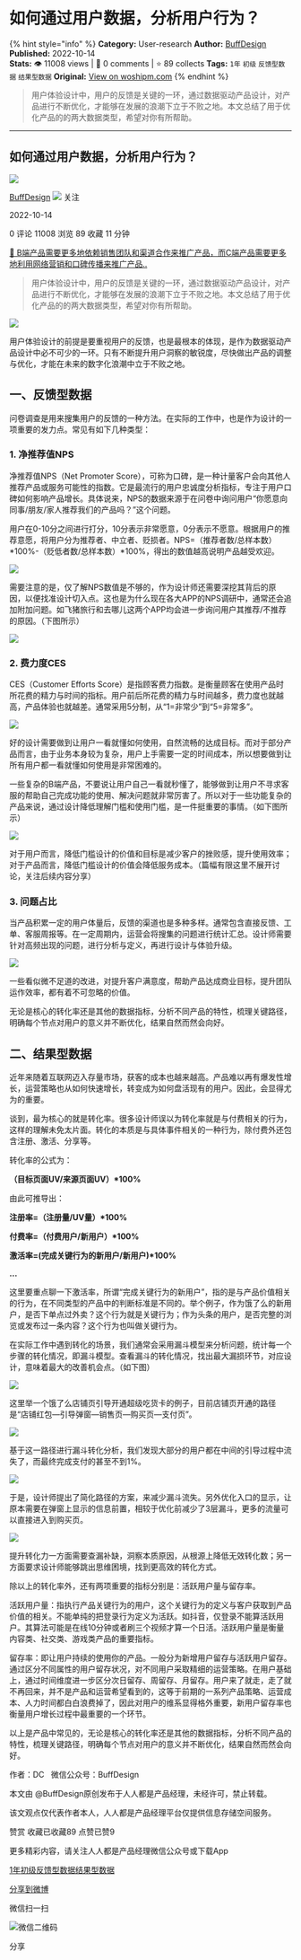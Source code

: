 # 如何通过用户数据，分析用户行为？
{% hint style="info" %}
**Category:** User-research
**Author:** [BuffDesign](https://www.woshipm.com/u/120088)
**Published:** 2022-10-14  
**Stats:** 👁️ 11008 views | 💬 0 comments | ⭐ 89 collects
**Tags:** `1年` `初级` `反馈型数据` `结果型数据`
**Original:** [View on woshipm.com](https://www.woshipm.com/user-research/5643886.html)
{% endhint %}
> 用户体验设计中，用户的反馈是关键的一环，通过数据驱动产品设计，对产品进行不断优化，才能够在发展的浪潮下立于不败之地。本文总结了用于优化产品的的两大数据类型，希望对你有所帮助。

---

## 如何通过用户数据，分析用户行为？

[![](https://image.woshipm.com/wp-files/2022/10/DEAXYnoh3qCWKxbZI1hZ.jpg!/both/72x72)](https://www.woshipm.com/u/120088)

[BuffDesign](https://www.woshipm.com/u/120088) ![](https://static.woshipm.com/tag/1101_1@2x.png) 关注

2022-10-14

0 评论 11008 浏览 89 收藏 11 分钟

[🔗 B端产品需要更多地依赖销售团队和渠道合作来推广产品，而C端产品需要更多地利用网络营销和口碑传播来推广产品..](https://ke.qidianla.com/courses/bcpm)

> 用户体验设计中，用户的反馈是关键的一环，通过数据驱动产品设计，对产品进行不断优化，才能够在发展的浪潮下立于不败之地。本文总结了用于优化产品的的两大数据类型，希望对你有所帮助。

![](https://image.woshipm.com/wp-files/2022/10/MK2kqsLhbsXgiOiG8hEg.jpg)

用户体验设计的前提是要重视用户的反馈，也是最根本的体现，是作为数据驱动产品设计中必不可少的一环。只有不断提升用户洞察的敏锐度，尽快做出产品的调整与优化，才能在未来的数字化浪潮中立于不败之地。

## 一、反馈型数据

问卷调查是用来搜集用户的反馈的一种方法。在实际的工作中，也是作为设计的一项重要的发力点。常见有如下几种类型：

### 1\. 净推荐值NPS

净推荐值NPS（Net Promoter Score），可称为口碑，是一种计量客户会向其他人推荐产品或服务可能性的指数。它是最流行的用户忠诚度分析指标，专注于用户口碑如何影响产品增长。具体说来，NPS的数据来源于在问卷中询问用户“你愿意向同事/朋友/家人推荐我们的产品吗？”这个问题。

用户在0-10分之间进行打分，10分表示非常愿意，0分表示不愿意。根据用户的推荐意愿，将用户分为推荐者、中立者、贬损者。NPS=（推荐者数/总样本数）\*100%-（贬低者数/总样本数）\*100%，得出的数值越高说明产品越受欢迎。

![](https://image.woshipm.com/wp-files/2022/10/q640aQP4hqlbZZoWgCLz.png)

需要注意的是，仅了解NPS数值是不够的，作为设计师还需要深挖其背后的原因，以便找准设计切入点。这也是为什么现在各大APP的NPS调研中，通常还会追加附加问题。如飞猪旅行和去哪儿这两个APP均会进一步询问用户其推荐/不推荐的原因。（下图所示）

![](https://image.woshipm.com/wp-files/2022/10/RRPwP7ZlIxzWjrmuckL1.png)

### 2\. 费力度CES

CES（Customer Efforts Score）是指顾客费力指数。是衡量顾客在使用产品时所花费的精力与时间的指标。用户前后所花费的精力与时间越多，费力度也就越高，产品体验也就越差。通常采用5分制，从“1=非常少”到“5=非常多”。

![](https://image.woshipm.com/wp-files/2022/10/0n5qXALZ3d2tjJor8sgz.png)

好的设计需要做到让用户一看就懂如何使用，自然流畅的达成目标。而对于部分产品而言，由于业务本身较为复杂，用户上手需要一定的时间成本，所以想要做到让所有用户都一看就懂如何使用是非常困难的。

一些复杂的B端产品，不要说让用户自己一看就秒懂了，能够做到让用户不寻求客服的帮助自己完成功能的使用、解决问题就非常厉害了。所以对于一些功能复杂的产品来说，通过设计降低理解门槛和使用门槛，是一件挺重要的事情。（如下图所示）

![](https://image.woshipm.com/wp-files/2022/10/e9tVcY707mKqKcMx7vRK.png)

对于用户而言，降低门槛设计的价值和目标是减少客户的挫败感，提升使用效率；对于产品而言，降低门槛设计的价值会降低服务成本。（篇幅有限这里不展开讨论，关注后续内容分享）

### 3\. 问题占比

当产品积累一定的用户体量后，反馈的渠道也是多种多样。通常包含直接反馈、工单、客服周报等。在一定周期内，运营会将搜集的问题进行统计汇总。设计师需要针对高频出现的问题，进行分析与定义，再进行设计与体验升级。

![](https://image.woshipm.com/wp-files/2022/10/MvhVzppgg2CzB236sOcA.png)

一些看似微不足道的改进，对提升客户满意度，帮助产品达成商业目标，提升团队运作效率，都有着不可忽略的价值。

无论是核心的转化率还是其他的数据指标，分析不同产品的特性，梳理关键路径，明确每个节点对用户的意义并不断优化，结果自然而然会向好。

## 二、结果型数据

近年来随着互联网迈入存量市场，获客的成本也越来越高。产品难以再有爆发性增长，运营策略也从如何快速增长，转变成为如何盘活现有的用户。因此，会显得尤为的重要。

谈到，最为核心的就是转化率。很多设计师误以为转化率就是与付费相关的行为，这样的理解未免太片面。转化的本质是与具体事件相关的一种行为，除付费外还包含注册、激活、分享等。

转化率的公式为：

**（目标页面UV/来源页面UV）\*100%**

由此可推导出：

**注册率=（注册量/UV量）\*100%**

**付费率=（付费用户/新用户）\*100%**

**激活率=(完成关键行为的新用户/新用户)\*100%**

**…**

这里要重点聊一下激活率，所谓“完成关键行为的新用户”，指的是与产品价值相关的行为，在不同类型的产品中的判断标准是不同的。举个例子，作为饿了么的新用户，是否下单点过外卖？这个行为就是关键行为；作为头条的用户，是否完整的浏览或发布过一条内容？这个行为也叫做关键行为。

在实际工作中遇到转化的场景，我们通常会采用漏斗模型来分析问题，统计每一个步骤的转化情况，即漏斗模型。查看漏斗的转化情况，找出最大漏损环节，对应设计，意味着最大的改善机会点。（如下图）

![](https://image.woshipm.com/wp-files/2022/10/rdMuByPpCEzQeSC4kc6h.png)

这里举一个饿了么店铺页引导开通超级吃货卡的例子，目前店铺页开通的路径是“店铺红包—引导弹窗—销售页—购买页—支付页”。

![](https://image.woshipm.com/wp-files/2022/10/mKdLjjvharU7IiCe79Uy.jpeg)

基于这一路径进行漏斗转化分析，我们发现大部分的用户都在中间的引导过程中流失了，而最终完成支付的甚至不到1%。

![](https://image.woshipm.com/wp-files/2022/10/Knjt2meYbaZZD49jVMqy.jpeg)

于是，设计师提出了简化路径的方案，来减少漏斗流失。另外优化入口的显示，让原本需要在弹窗上显示的信息前置，相较于优化前减少了3层漏斗，更多的流量可以直接进入到购买页。

![](https://image.woshipm.com/wp-files/2022/10/LKHG7m4WEAzqBDDeKlsJ.jpeg)

提升转化力一方面需要查漏补缺，洞察本质原因，从根源上降低无效转化数；另一方面要求设计师能够跳出思维困境，找到更高效的转化方式。

除以上的转化率外，还有两项重要的指标分别是：活跃用户量与留存率。

活跃用户量：指执行产品关键行为的用户，这个关键行为的定义与客户获取到产品价值的相关。不能单纯的把登录行为定义为活跃。如抖音，仅登录不能算活跃用户。其算法可能是在线10分钟或者刷三个视频才算一个日活。活跃用户量是衡量内容类、社交类、游戏类产品的重要指标。

留存率：即让用户持续的使用你的产品。一般分为新增用户留存与活跃用户留存。通过区分不同属性的用户留存状况，对不同用户采取精细的运营策略。在用户基础上，通过时间维度进一步区分次日留存、周留存、月留存。用户来了就走，走了就不再回来，并不是产品和运营希望看到的，这等于前期的一系列产品策略、运营成本、人力时间都白白浪费掉了，因此对用户的维系显得格外重要，新用户留存率也衡量用户增长过程中最重要的一个环节。

以上是产品中常见的，无论是核心的转化率还是其他的数据指标，分析不同产品的特性，梳理关键路径，明确每个节点对用户的意义并不断优化，结果自然而然会向好。

作者：DC   微信公众号：BuffDesign

本文由 @BuffDesign原创发布于人人都是产品经理，未经许可，禁止转载。

该文观点仅代表作者本人，人人都是产品经理平台仅提供信息存储空间服务。

赞赏 收藏已收藏89 点赞已赞9

更多精彩内容，请关注人人都是产品经理微信公众号或下载App

[1年](https://www.woshipm.com/tag/1%e5%b9%b4)[初级](https://www.woshipm.com/tag/%e5%88%9d%e7%ba%a7)[反馈型数据](https://www.woshipm.com/tag/%e5%8f%8d%e9%a6%88%e5%9e%8b%e6%95%b0%e6%8d%ae)[结果型数据](https://www.woshipm.com/tag/%e7%bb%93%e6%9e%9c%e5%9e%8b%e6%95%b0%e6%8d%ae)

[分享到微博](https://service.weibo.com/share/share.php?appkey=2775287854&title=如何通过用户数据，分析用户行为？&url=https://www.woshipm.com/user-research/5643886.html&pic=https://image.woshipm.com/wp-files/2022/10/MK2kqsLhbsXgiOiG8hEg.jpg)

微信扫一扫

![微信二维码](https://api.pwmqr.com/qrcode/create/?url=https://www.woshipm.com/user-research/5643886.html)

分享
